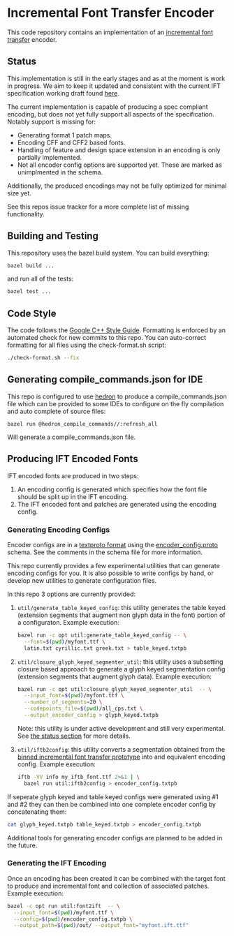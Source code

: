# Incremental Font Transfer Encoder

This code repository contains an implementation of an
[incremental font transfer](https://w3c.github.io/IFT/Overview.html) encoder.

## Status

This implementation is still in the early stages and as at the moment is work in progress. 
We aim to keep it updated and consistent with the current IFT specification working draft
found [here](https://w3c.github.io/IFT/Overview.html).

The current implementation is capable of producing a spec compliant encoding, but does not 
yet fully support all aspects of the specification. Notably support is missing for:

*  Generating format 1 patch maps.
*  Encoding CFF and CFF2 based fonts.
*  Handling of feature and design space extension in an encoding is only partially implemented.
*  Not all encoder config options are supported yet. These are marked as unimplmented in the schema.

Additionally, the produced encodings may not be fully optimized for minimal size yet.

See this repos issue tracker for a more complete list of missing functionality.

## Building and Testing

This repository uses the bazel build system. You can build everything:

```sh
bazel build ...
```

and run all of the tests:

```sh
bazel test ...
```

## Code Style

The code follows the [Google C++ Style Guide](https://google.github.io/styleguide/cppguide.html). Formatting is enforced by an automated check for new commits to this repo. You can auto-correct formatting for all files using the check-format.sh
script:

```sh
./check-format.sh --fix
```

## Generating compile_commands.json for IDE

This repo is configured to use [hedron](https://github.com/hedronvision/bazel-compile-commands-extractor) to produce a
compile_commands.json file which can be provided to some IDEs to configure on the fly compilation and auto complete of
source files:

```
bazel run @hedron_compile_commands//:refresh_all
```

Will generate a compile_commands.json file.

## Producing IFT Encoded Fonts

IFT encoded fonts are produced in two steps:
1. An encoding config is generated which specifies how the font file should be split up in the IFT encoding.
2. The IFT encoded font and patches are generated using the encoding config.

### Generating Encoding Configs

Encoder configs are in a [textproto format](https://protobuf.dev/reference/protobuf/textformat-spec/) using the
[encoder_config.proto](util/encoder_config.proto) schema. See the comments in the schema file for more information.

This repo currently provides a few experimental utilities that can generate encoding configs for you. It is also
possible to write configs by hand, or develop new utilities to generate configuration files.

In this repo 3 options are currently provided:

1.  `util/generate_table_keyed_config`: this utility generates the table keyed (extension segments that augment non
    glyph data in the font) portion of a configuraton. Example execution:

    ```sh
    bazel run -c opt util:generate_table_keyed_config -- \
      --font=$(pwd)/myfont.ttf \
      latin.txt cyrillic.txt greek.txt > table_keyed.txtpb
    ```

2.  `util/closure_glyph_keyed_segmenter_util`: this utility uses a subsetting closure based approach to generate a glyph
    keyed segmentation config (extension segments that augment glyph data). Example execution:

    ```sh
    bazel run -c opt util:closure_glyph_keyed_segmenter_util  -- \
      --input_font=$(pwd)/myfont.ttf \
      --number_of_segments=20 \
      --codepoints_file=$(pwd)/all_cps.txt \
      --output_encoder_config > glyph_keyed.txtpb
    ```

    Note: this utility is under active development and still very experimental. See
    [the status section](docs/experimental/closure_glyph_segmentation.md#status) for more details.

3.  `util/iftb2config`: this utility converts a segmentation obtained from the
    [binned incremental font transfer prototype](https://github.com/adobe/binned-ift-reference)
    into and equivalent encoding config. Example execution:

    ```sh
    iftb -VV info my_iftb_font.ttf 2>&1 | \
      bazel run util:iftb2config > encoder_config.txtpb
    ```

If seperate glyph keyed and table keyed configs were generated using #1 and #2 they can then be combined into one
complete encoder config by concatenating them:

```sh
cat glyph_keyed.txtpb table_keyed.txtpb > encoder_config.txtpb
```

Additional tools for generating encoder configs are planned to be added in the future.

### Generating the IFT Encoding

Once an encoding has been created it can be combined with the target font to produce and incremental font and collection
of associated patches. Example execution:

```sh
bazel -c opt run util:font2ift  -- \
  --input_font=$(pwd)/myfont.ttf \
  --config=$(pwd)/encoder_config.txtpb \
  --output_path=$(pwd)/out/ --output_font="myfont.ift.ttf"
```
